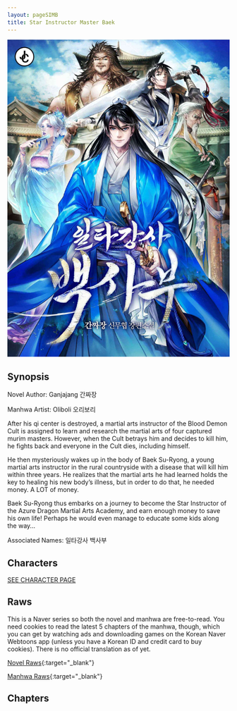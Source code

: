 ```yaml
---
layout: pageSIMB
title: Star Instructor Master Baek
---
```


![SIMB](/Images/SIMB.jpg)

## Synopsis

Novel Author: Ganjajang 간짜장

Manhwa Artist: Oliboli 오리보리

After his qi center is destroyed, a martial arts instructor of the Blood Demon Cult is assigned to learn and research the martial arts of four captured murim masters. However, when the Cult betrays him and decides to kill him, he fights back and everyone in the Cult dies, including himself.

He then mysteriously wakes up in the body of Baek Su-Ryong, a young martial arts instructor in the rural countryside with a disease that will kill him within three years. He realizes that the martial arts he had learned holds the key to healing his new body’s illness, but in order to do that, he needed money. A LOT of money.

Baek Su-Ryong thus embarks on a journey to become the Star Instructor of the Azure Dragon Martial Arts Academy, and earn enough money to save his own life! Perhaps he would even manage to educate some kids along the way…

Associated Names: 일타강사 백사부

## Characters

[SEE CHARACTER PAGE](/SIMB/characters.html)

## Raws

This is a Naver series so both the novel and manhwa are free-to-read. You need cookies to read the latest 5 chapters of the manhwa, though, which you can get by watching ads and downloading games on the Korean Naver Webtoons app (unless you have a Korean ID and credit card to buy cookies). There is no official translation as of yet.

[Novel Raws](https://series.naver.com/novel/detail.series?productNo=5579750){:target="_blank"}

[Manhwa Raws](https://series.naver.com/comic/detail.series?productNo=6698881){:target="_blank"}

## Chapters

